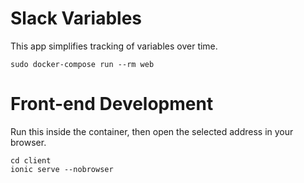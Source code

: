 # Slack Variables

This app simplifies tracking of variables over time.


```
sudo docker-compose run --rm web
```

# Front-end Development

Run this inside the container, then open the selected address in your browser.

```
cd client
ionic serve --nobrowser
```

